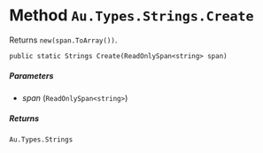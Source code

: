 # Method `Au.Types.Strings.Create`

Returns `new(span.ToArray())`.

```
public static Strings Create(ReadOnlySpan<string> span)
```

##### Parameters

- *span*  (`ReadOnlySpan<string>`)

##### Returns

`Au.Types.Strings`